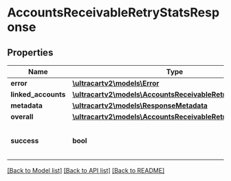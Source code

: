 # AccountsReceivableRetryStatsResponse

## Properties
Name | Type | Description | Notes
------------ | ------------- | ------------- | -------------
**error** | [**\ultracartv2\models\Error**](Error.md) |  | [optional] 
**linked_accounts** | [**\ultracartv2\models\AccountsReceivableRetryStatAccount[]**](AccountsReceivableRetryStatAccount.md) |  | [optional] 
**metadata** | [**\ultracartv2\models\ResponseMetadata**](ResponseMetadata.md) |  | [optional] 
**overall** | [**\ultracartv2\models\AccountsReceivableRetryStatAccount**](AccountsReceivableRetryStatAccount.md) |  | [optional] 
**success** | **bool** | Indicates if API call was successful | [optional] 

[[Back to Model list]](../README.md#documentation-for-models) [[Back to API list]](../README.md#documentation-for-api-endpoints) [[Back to README]](../README.md)


